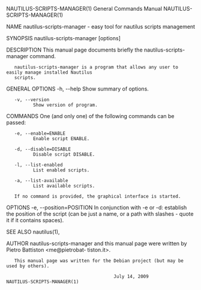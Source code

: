 NAUTILUS-SCRIPTS-MANAGER(1)            General Commands Manual            NAUTILUS-SCRIPTS-MANAGER(1)

NAME
       nautilus-scripts-manager - easy tool for nautilus scripts management

SYNOPSIS
       nautilus-scripts-manager [options]

DESCRIPTION
       This manual page documents briefly the nautilus-scripts-manager command.

       nautilus-scripts-manager is a program that allows any user to easily manage installed Nautilus
       scripts.

GENERAL OPTIONS
       -h, --help
              Show summary of options.

       -v, --version
              Show version of program.

COMMANDS
       One (and only one) of the following commands can be passed:

       -e, --enable=ENABLE
              Enable script ENABLE.

       -d, --disable=DISABLE
              Disable script DISABLE.

       -l, --list-enabled
              List enabled scripts.

       -a, --list-available
              List available scripts.

       If no command is provided, the graphical interface is started.

OPTIONS
       -e, --position=POSITION
              In conjunction with -e or -d: establish the position of the script (can be just a name,
              or a path with slashes - quote it if it contains spaces).

SEE ALSO
       nautilus(1),

AUTHOR
       nautilus-scripts-manager  and this manual page were written by Pietro Battiston <me@pietrobat‐
       tiston.it>.

       This manual page was written for the Debian project (but may be used by others).

                                            July 14, 2009                 NAUTILUS-SCRIPTS-MANAGER(1)
